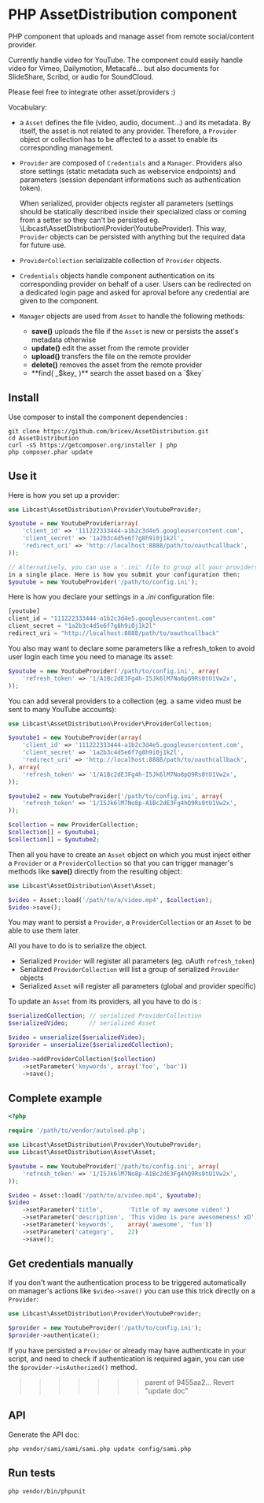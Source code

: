 PHP AssetDistribution component
===========================

PHP component that uploads and manage asset from remote social/content provider.

Currently handle video for YouTube.
The component could easily handle video for Vimeo, Dailymotion, Metacafé... but also
documents for SlideShare, Scribd, or audio for SoundCloud.

Please feel free to integrate other asset/providers :)

Vocabulary:

  * a `Asset` defines the file (video, audio, document...) and its metadata. By
    itself, the asset is not related to any provider. Therefore, a `Provider` object
    or collection has to be affected to a asset to enable its corresponding
    management.

  * `Provider` are composed of `Credentials` and a `Manager`. Providers also store
    settings (static metadata such as webservice endpoints) and parameters (session
    dependant informations such as authentication token).

    When serialized, provider objects register all parameters (settings should be
    statically described inside their specialized class or coming from a setter
    so they can't be persisted eg. \Libcast\AssetDistribution\Provider\YoutubeProvider).
    This way, `Provider` objects can be persisted with anything but the required data
    for future use.

  * `ProviderCollection` serializable collection of `Provider` objects.

  * `Credentials` objects handle component authentication on its corresponding
    provider on behalf of a user. Users can be redirected on a dedicated login page
    and asked for aproval before any credential are given to the component.

  * `Manager` objects are used from `Asset` to handle the following methods:
    - **save()** uploads the file if the `Asset` is new or persists the asset's
      metadata otherwise
    - **update()** edit the asset from the remote provider
    - **upload()** transfers the file on the remote provider
    - **delete()** removes the asset from the remote provider
    - **find( _$key_ )** search the asset based on a `$key`


Install
-------

Use composer to install the component dependencies :

    git clone https://github.com/bricev/AssetDistribution.git
    cd AssetDistribution
    curl -sS https://getcomposer.org/installer | php
    php composer.phar update


Use it
------

Here is how you set up a provider:
```php
use Libcast\AssetDistribution\Provider\YoutubeProvider;

$youtube = new YoutubeProvider(array(
    'client_id' => '111222333444-a1b2c3d4e5.googleusercontent.com',
    'client_secret' => '1a2b3c4d5e6f7g8h9i0j1k2l',
    'redirect_uri' => 'http://localhost:8888/path/to/oauthcallback',
));

// Alternatively, you can use a '.ini' file to group all your providers configuration
in a single place. Here is how you submit your configuration then:
$youtube = new YoutubeProvider('/path/to/config.ini');
```

Here is how you declare your settings in a *.ini* configuration file:
```php
[youtube]
client_id = "111222333444-a1b2c3d4e5.googleusercontent.com"
client_secret = "1a2b3c4d5e6f7g8h9i0j1k2l"
redirect_uri = "http://localhost:8888/path/to/oauthcallback"
```

You also may want to declare some parameters like a refresh_token to avoid user login
each time you need to manage its asset:
```php
$youtube = new YoutubeProvider('/path/to/config.ini', array(
    'refresh_token' => '1/A1Bc2dE3Fg4h-I5Jk6lM7No8pQ9Rs0tU1Vw2x',
));
```

You can add several providers to a collection (eg. a same video must be sent to many
YouTube accounts):
```php
use Libcast\AssetDistribution\Provider\ProviderCollection;

$youtube1 = new YoutubeProvider(array(
    'client_id' => '111222333444-a1b2c3d4e5.googleusercontent.com',
    'client_secret' => '1a2b3c4d5e6f7g8h9i0j1k2l',
    'redirect_uri' => 'http://localhost:8888/path/to/oauthcallback',
), array(
    'refresh_token' => '1/A1Bc2dE3Fg4h-I5Jk6lM7No8pQ9Rs0tU1Vw2x',
));

$youtube2 = new YoutubeProvider('/path/to/config.ini', array(
    'refresh_token' => '1/I5Jk6lM7No8p-A1Bc2dE3Fg4hQ9Rs0tU1Vw2x',
));

$collection = new ProviderCollection;
$collection[] = $youtube1;
$collection[] = $youtube2;
```

Then all you have to create an `Asset` object on which you must inject either a
`Provider` or a `ProviderCollection` so that you can trigger manager's methods like
**save()** directly from the resulting object:
```php
use Libcast\AssetDistribution\Asset\Asset;

$video = Asset::load('/path/to/a/video.mp4', $collection);
$video->save();
```

You may want to persist a `Provider`, a `ProviderCollection` or an `Asset` to be able
to use them later.

All you have to do is to serialize the object.
* Serialized `Provider` will register all parameters (eg. oAuth `refresh_token`)
* Serialized `ProviderCollection` will list a group of serialized `Provider` objects
* Serialized `Asset` will register all parameters (global and provider specific)

To update an `Asset` from its providers, all you have to do is :

```php
$serializedCollection; // serialized ProviderCollection
$serializedVideo;      // serialized Asset

$video = unserialize($serializedVideo);
$provider = unserialize($serializedCollection);

$video->addProviderCollection($collection)
    ->setParameter('keywords', array('foo', 'bar'))
    ->save();
```


Complete example
----------------

```php
<?php

require '/path/to/vendor/autoload.php';

use Libcast\AssetDistribution\Provider\YoutubeProvider;
use Libcast\AssetDistribution\Asset\Asset;

$youtube = new YoutubeProvider('/path/to/config.ini', array(
    'refresh_token' => '1/I5Jk6lM7No8p-A1Bc2dE3Fg4hQ9Rs0tU1Vw2x',
));

$video = Asset::load('/path/to/a/video.mp4', $youtube);
$video
    ->setParameter('title',       'Title of my awesome video!')
    ->setParameter('description', 'This video is pure awesomeness! xD')
    ->setParameter('keywords',    array('awesome', 'fun'))
    ->setParameter('category',    22)
    ->save();
```

Get credentials manually
------------------------

If you don't want the authentication process to be triggered automatically on
manager's actions like `$video->save()` you can use this trick directly on a
`Provider`:
```php
use Libcast\AssetDistribution\Provider\YoutubeProvider;

$provider = new YoutubeProvider('/path/to/config.ini');
$provider->authenticate();
```

If you have persisted a `Provider` or already may have authenticate in your script,
and need to check if authentication is required again, you can use the
`$provider->isAuthorized()` method.
>>>>>>> parent of 9455aa2... Revert "update doc"

API
---

Generate the API doc:

    php vendor/sami/sami/sami.php update config/sami.php

Run tests
---------

    php vendor/bin/phpunit
